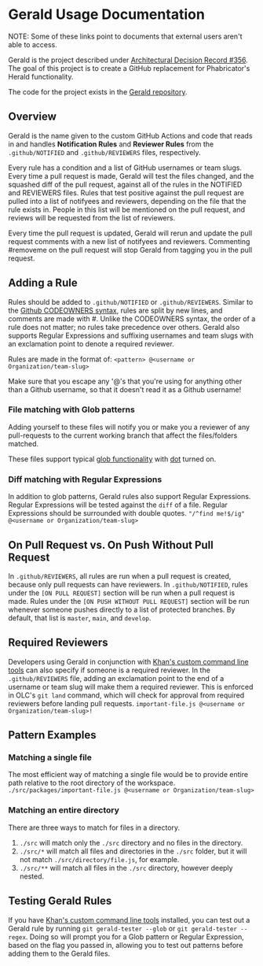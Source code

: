 # Gerald Usage Documentation

NOTE: Some of these links point to documents that external users aren't able to access.

Gerald is the project described under [Architectural Decision Record #356](https://docs.google.com/document/d/1TDE_nmrV3vuGi54HtC8X7irSMwTTcc9p83cuhH4kB6Y/edit#heading=h.zcx77itbdtis). The goal of this project is to create a GitHub replacement for Phabricator's Herald functionality.

The code for the project exists in the [Gerald repository](https://github.com/Khan/gerald).

## Overview

Gerald is the name given to the custom GitHub Actions and code that reads in and handles **Notification Rules** and **Reviewer Rules** from the `.github/NOTIFIED` and `.github/REVIEWERS` files, respectively.

Every rule has a condition and a list of GitHub usernames or team slugs. Every time a pull request is made, Gerald will test the files changed, and the squashed diff of the pull request, against all of the rules in the NOTIFIED and REVIEWERS files. Rules that test positive against the pull request are pulled into a list of notifyees and reviewers, depending on the file that the rule exists in. People in this list will be mentioned on the pull request, and reviews will be requested from the list of reviewers.

Every time the pull request is updated, Gerald will rerun and update the pull request comments with a new list of notifyees and reviewers. Commenting #removeme on the pull request will stop Gerald from tagging you in the pull request.

## Adding a Rule

Rules should be added to `.github/NOTIFIED` or `.github/REVIEWERS`. Similar to the [Github CODEOWNERS syntax](https://docs.github.com/en/enterprise/2.15/user/articles/about-code-owners#:~:text=CODEOWNERS%20syntax,org%2Fteam%2Dname%20format.), rules are split by new lines, and comments are made with #. Unlike the CODEOWNERS syntax, the order of a rule does not matter; no rules take precedence over others. Gerald also supports Regular Expressions and suffixing usernames and team slugs with an exclamation point to denote a required reviewer.

Rules are made in the format of:
`<pattern> @<username or Organization/team-slug>`

Make sure that you escape any '@'s that you're using for anything other than a Github username, so that it doesn't read it as a Github username!

### File matching with Glob patterns

Adding yourself to these files will notify you or make you a reviewer of any pull-requests to the current working branch that affect the files/folders matched.

These files support typical [glob functionality](https://www.npmjs.com/package/fast-glob#pattern-syntax) with [dot](https://www.npmjs.com/package/fast-glob#dot) turned on.

### Diff matching with Regular Expressions

In addition to glob patterns, Gerald rules also support Regular Expressions. Regular Expressions will be tested against the `diff` of a file. Regular Expressions should be surrounded with double quotes.
`"/^find me!$/ig" @<username or Organization/team-slug>`

## On Pull Request vs. On Push Without Pull Request

In `.github/REVIEWERS`, all rules are run when a pull request is created, because only pull requests can have reviewers. In `.github/NOTIFIED`, rules under the `[ON PULL REQUEST]` section will be run when a pull request is made. Rules under the `[ON PUSH WITHOUT PULL REQUEST]` section will be run whenever someone pushes directly to a list of protected branches. By default, that list is `master`, `main`, and `develop`.

## Required Reviewers

Developers using Gerald in conjunction with [Khan's custom command line tools](https://github.com/Khan/our-lovely-cli) can also specify if someone is a required reviewer. In the `.github/REVIEWERS` file, adding an exclamation point to the end of a username or team slug will make them a required reviewer. This is enforced in OLC's `git land` command, which will check for approval from required reviewers before landing pull requests.
`important-file.js @<username or Organization/team-slug>!`

## Pattern Examples

### Matching a single file

The most efficient way of matching a single file would be to provide entire path relative to the root directory of the workspace.
`./src/packages/important-file.js @<username or Organization/team-slug>`

### Matching an entire directory

There are three ways to match for files in a directory.

1. `./src` will match only the `./src` directory and no files in the directory.
2. `./src/*` will match all files and directories in the `./src` folder, but it will not match `./src/directory/file.js`, for example.
3. `./src/**` will match all files in the `./src` directory, however deeply nested.

## Testing Gerald Rules

If you have [Khan's custom command line tools](https://github.com/Khan/our-lovely-cli) installed, you can test out a Gerald rule by running `git gerald-tester --glob` or `git gerald-tester --regex`. Doing so will prompt you for a Glob pattern or Regular Expression, based on the flag you passed in, allowing you to test out patterns before adding them to the Gerald files.
